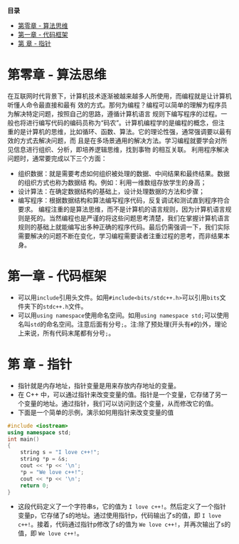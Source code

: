 **目录**
- [第零章 - 算法思维](#第零章---算法思维)
- [第一章 - 代码框架](#第一章---代码框架)
- [第 章 - 指针](#第-章---指针)
# 第零章 - 算法思维
在互联网时代背景下，计算机技术逐渐被越来越多人所使用，而编程就是让计算机听懂人命令最直接和最有
效的方式。那何为编程？编程可以简单的理解为程序员为解决特定问题，按照自己的思路，遵循计算机语言
规则下编写程序的过程。一般也将进行编写代码的编码员称为“码农”。计算机编程学的是编程的概念，但注
重的是计算机的思维，比如循环、函数、算法。它的理论性强，通常强调要以最有效的方式去解决问题，而
且是在多场景通用的解决方法。学习编程就要学会对所见信息进行组织、分析，即培养逻辑思维，找到事物
的相互关联。
利用程序解决问题时，通常要完成以下三个方面：
- 组织数据：就是需要考虑如何组织被处理的数据、中间结果和最终结果。数据的组织方式也称为数据结
构。例如：利用一维数组存放学生的身高；
- 设计算法：在确定数据结构的基础上，设计处理数据的方法和步骤；
- 编写程序：根据数据结构和算法编写程序代码，反复调试和测试直到程序符合要求。
编程注重的是算法思维，而不是计算机的语言规则，因为计算机语言规则是死的。当然编程也是严谨的将这些问题思考清楚，我们在掌握计算机语言规则的基础上就能编写出多种正确的程序代码。最后仍需强调一下，我们实际需要解决的问题不断在变化，学习编程需要读者注重过程的思考，而非结果本身。
# 第一章 - 代码框架
- 可以用`include`引用头文件。如用`#include<bits/stdc++.h>`可以引用`bits`文件夹下的`stdc++.h`文件。
- 可以用`using namespace`使用命名空间。如用`using namespace std;`可以使用名叫`std`的命名空间。注意后面有分号`;`。注:除了预处理(开头有`#`的)外，理论上来说，所有代码末尾都有分号`;`。
# 第 章 - 指针
- 指针就是内存地址，指针变量是用来存放内存地址的变量。
- 在 C++ 中，可以通过指针来改变变量的值。指针是一个变量，它存储了另一个变量的地址。通过指针，我们可以访问到这个变量，从而修改它的值。
- 下面是一个简单的示例，演示如何用指针来改变变量的值
```cpp
#include <iostream> 
using namespace std;
int main()
{
	string s = "I love c++!";
	string *p = &s;
	cout << *p << '\n';
	*p = "We love c++!";
	cout << *p << '\n';
	return 0;
}
```
- 这段代码定义了一个字符串s，它的值为 `I love c++!`。然后定义了一个指针变量p，它存储了s的地址。通过使用指针p，代码输出了s的值，即 `I love c++!`。接着，代码通过指针p修改了s的值为 `We love c++!`，并再次输出了s的值，即 `We love c++!`。

<br><br><br><br><br><br><br><br><br><br><br><br><br><br><br><br><br><br>
